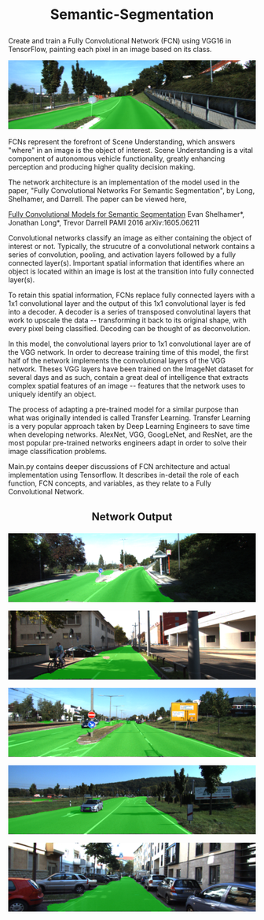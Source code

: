 # <p align="center"> Semantic-Segmentation </p>
Create and train a Fully Convolutional Network (FCN) using VGG16 in TensorFlow, painting each pixel in an image based on its class.

<p align="center"> <img src="network_output/road_2.png"></p>


FCNs represent the forefront of Scene Understanding, which answers "where" in an image is the object of interest. Scene Understanding is a vital component of autonomous vehicle functionality, greatly enhancing perception and producing higher quality decision making.

The network architecture is an implementation of the model used in the paper, "Fully Convolutional Networks For Semantic Segmentation", by Long, Shelhamer, and Darrell. The paper can be viewed here,

[Fully Convolutional Models for Semantic Segmentation](https://people.eecs.berkeley.edu/~jonlong/long_shelhamer_fcn.pdf)
Evan Shelhamer*, Jonathan Long*, Trevor Darrell
PAMI 2016
arXiv:1605.06211

Convolutional networks classify an image as either containing the object of interest or not. Typically, the strucutre of a convolutional network contains a series of convolution, pooling, and activation layers followed by a fully connected layer(s). Important spatial information that identifies where an object is located within an image is lost at the transition into fully connected layer(s).

To retain this spatial information, FCNs replace fully connected layers with a 1x1 convolutional layer and the output of this 1x1 convolutional layer is fed into a decoder. A decoder is a series of transposed convolutinal layers that work to upscale the data -- transforming it back to its original shape, with every pixel being classified. Decoding can be thought of as deconvolution.

In this model, the convolutional layers prior to 1x1 convolutional layer are of the VGG network. In order to decrease training time of this model, the first half of the network implements the convolutional layers of the VGG network. Theses VGG layers have been trained on the ImageNet dataset for several days and as such, contain a great deal of intelligence that extracts complex spatial features of an image -- features that the network uses to uniquely identify an object.  

The process of adapting a pre-trained model for a similar purpose than what was originally intended is called Transfer Learning. Transfer Learning is a very popular approach taken by Deep Learning Engineers to save time when developing networks. AlexNet, VGG, GoogLeNet, and ResNet, are the most popular pre-trained networks engineers adapt in order to solve their image classification problems.

Main.py contains deeper discussions of FCN architecture and actual implementation using Tensorflow. It describes in-detail the role of each function, FCN concepts, and variables, as they relate to a Fully Convolutional Network.


## <p align="center"> Network Output </p>

<p align="center"> <img src="network_output/road_1.png"></p>

<p align="center"> <img src="network_output/road_3.png"></p>

<p align="center"> <img src="network_output/road_4.png"></p>

<p align="center"> <img src="network_output/road_5.png"></p>

<p align="center"> <img src="network_output/road_6.png"></p>


